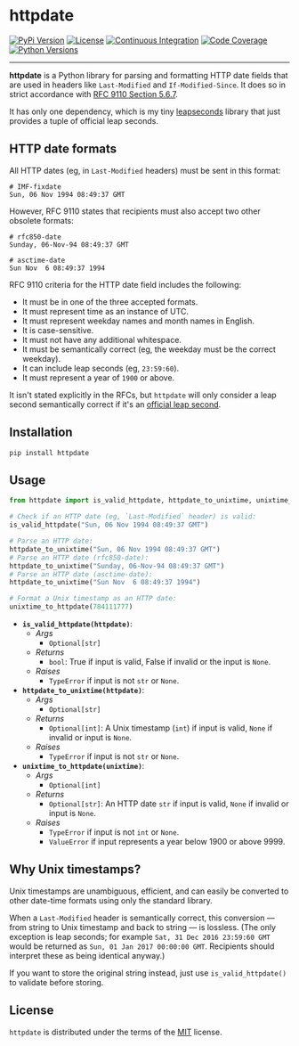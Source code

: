 # httpdate

[![PyPi Version][pypi-img]][pypi-url]
[![License][license-img]][license-url]
[![Continuous Integration][ci-img]][ci-url]
[![Code Coverage][coverage-img]][coverage-url]
[![Python Versions][python-img]][python-url]

[pypi-img]: https://img.shields.io/pypi/v/httpdate.svg
[pypi-url]: https://pypi.org/project/httpdate
[license-img]:  https://img.shields.io/github/license/jamielinux/httpdate.svg
[license-url]: https://github.com/jamielinux/httpdate/blob/main/LICENSE
[ci-img]: https://github.com/jamielinux/httpdate/actions/workflows/ci.yml/badge.svg
[ci-url]: https://github.com/jamielinux/httpdate/actions/workflows/ci.yml
[coverage-img]: https://img.shields.io/endpoint?url=https://gist.githubusercontent.com/jamielinux/f3b70fb7174f1a8a87f2185e80cbb2ef/raw/httpdate.covbadge.json
[coverage-url]: https://github.com/jamielinux/httpdate/actions/workflows/ci.yml
[python-img]: https://img.shields.io/pypi/pyversions/httpdate.svg
[python-url]: https://pypi.org/project/httpdate

---

**httpdate** is a Python library for parsing and formatting HTTP date fields that are
used in headers like `Last-Modified` and `If-Modified-Since`. It does so in strict
accordance with [RFC 9110 Section 5.6.7][0].

It has only one dependency, which is my tiny [leapseconds][1] library that just provides
a tuple of official leap seconds.

[0]: https://datatracker.ietf.org/doc/html/rfc9110#section-5.6.7
[1]: https://github.com/jamielinux/leapseconds

## HTTP date formats

All HTTP dates (eg, in `Last-Modified` headers) must be sent in this format:

```console
# IMF-fixdate
Sun, 06 Nov 1994 08:49:37 GMT
```

However, RFC 9110 states that recipients must also accept two other obsolete formats:

```console
# rfc850-date
Sunday, 06-Nov-94 08:49:37 GMT

# asctime-date
Sun Nov  6 08:49:37 1994
```

RFC 9110 criteria for the HTTP date field includes the following:

- It must be in one of the three accepted formats.
- It must represent time as an instance of UTC.
- It must represent weekday names and month names in English.
- It is case-sensitive.
- It must not have any additional whitespace.
- It must be semantically correct (eg, the weekday must be the correct weekday).
- It can include leap seconds (eg, `23:59:60`).
- It must represent a year of `1900` or above.

It isn't stated explicitly in the RFCs, but `httpdate` will only consider a leap second
semantically correct if it's an [official leap second][2].

[2]: https://www.ietf.org/timezones/data/leap-seconds.list

## Installation

```console
pip install httpdate
```

## Usage

```python
from httpdate import is_valid_httpdate, httpdate_to_unixtime, unixtime_to_httpdate

# Check if an HTTP date (eg, `Last-Modified` header) is valid:
is_valid_httpdate("Sun, 06 Nov 1994 08:49:37 GMT")

# Parse an HTTP date:
httpdate_to_unixtime("Sun, 06 Nov 1994 08:49:37 GMT")
# Parse an HTTP date (rfc850-date):
httpdate_to_unixtime("Sunday, 06-Nov-94 08:49:37 GMT")
# Parse an HTTP date (asctime-date):
httpdate_to_unixtime("Sun Nov  6 08:49:37 1994")

# Format a Unix timestamp as an HTTP date:
unixtime_to_httpdate(784111777)
```

- **`is_valid_httpdate(httpdate)`**:
  - *Args*
    - `Optional[str]`
  - *Returns*
    - `bool`: True if input is valid, False if invalid or the input is `None`.
  - *Raises*
    - `TypeError` if input is not `str` or `None`.
- **`httpdate_to_unixtime(httpdate)`**:
  - *Args*
    - `Optional[str]`
  - *Returns*
    - `Optional[int]`: A Unix timestamp (`int`) if input is valid, `None` if invalid
      or input is `None`.
  - *Raises*
    - `TypeError` if input is not `str` or `None`.
- **`unixtime_to_httpdate(unixtime)`**:
  - *Args*
    - `Optional[int]`
  - *Returns*
    - `Optional[str]`: An HTTP date `str` if input is valid, `None` if invalid or
      input is `None`.
  - *Raises*
    - `TypeError` if input is not `int` or `None`.
    - `ValueError` if input represents a year below 1900 or above 9999.

## Why Unix timestamps?

Unix timestamps are unambiguous, efficient, and can easily be converted to other
date-time formats using only the standard library.

When a `Last-Modified` header is semantically correct, this conversion — from string to
Unix timestamp and back to string — is lossless. (The only exception is leap seconds;
for example `Sat, 31 Dec 2016 23:59:60 GMT` would be returned as `Sun, 01 Jan 2017
00:00:00 GMT`. Recipients should interpret these as being identical anyway.)

If you want to store the original string instead, just use `is_valid_httpdate()` to
validate before storing.

## License

`httpdate` is distributed under the terms of the [MIT][license] license.

[license]: https://spdx.org/licenses/MIT.html
